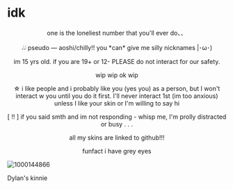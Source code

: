 # idk

 <p align="center">one is the loneliest number that you'll ever do、、</p>

<p align="center">𝆹𝅥𝆹𝅥 pseudo — aoshi/chilly!! you *can* give me silly nicknames |･ω･) </p>
<p align="center">im 15 yrs old. if you are 19+ or 12- PLEASE do not interact for our safety.
<p align="center"> wip wip ok wip
 
<p align="center">☆ i like people and i probably like you (yes you) as a person, but I won't interact w you until you do it first. I'll never interact 1st (im too anxious) unless I like your skin or I'm willing to say hi
<p align="center">[ !! ] if you said smth and im not responding - whisp me, I'm prolly distracted or busy . . .
<p align="center">all my skins are linked to github!!!
<p align="center">funfact i have grey eyes
 
![1000144866](https://github.com/user-attachments/assets/abfc082e-7bda-4784-b793-0ea92cb45a9a)


Dylan's kinnie
